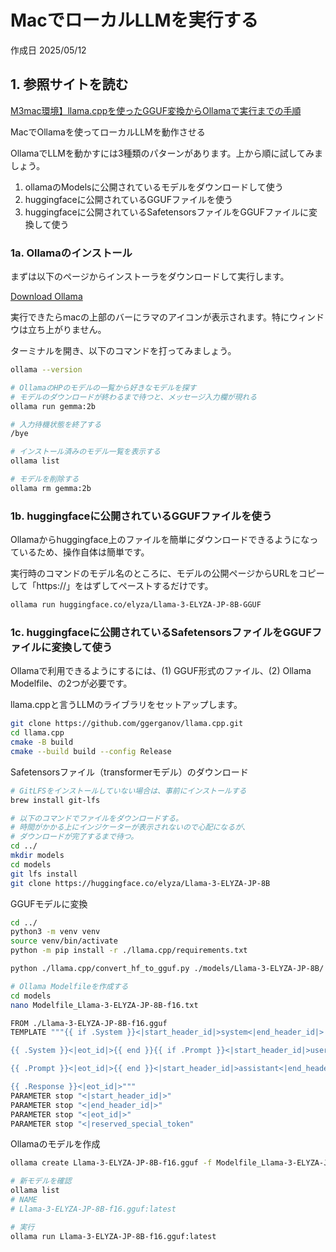 # MacでローカルLLMを実行する

作成日 2025/05/12

## 1. 参照サイトを読む

[M3mac環境】llama.cppを使ったGGUF変換からOllamaで実行までの手順](https://zenn.dev/k_zumi_dev/articles/1c752e21c6406f)

MacでOllamaを使ってローカルLLMを動作させる

OllamaでLLMを動かすには3種類のパターンがあります。上から順に試してみましょう。

1. ollamaのModelsに公開されているモデルをダウンロードして使う
2. huggingfaceに公開されているGGUFファイルを使う
3. huggingfaceに公開されているSafetensorsファイルをGGUFファイルに変換して使う

### 1a. Ollamaのインストール

まずは以下のページからインストーラをダウンロードして実行します。

[Download Ollama](https://ollama.com/download)

実行できたらmacの上部のバーにラマのアイコンが表示されます。特にウィンドウは立ち上がりません。

ターミナルを開き、以下のコマンドを打ってみましょう。

```bash
ollama --version

# OllamaのHPのモデルの一覧から好きなモデルを探す
# モデルのダウンロードが終わるまで待つと、メッセージ入力欄が現れる
ollama run gemma:2b

# 入力待機状態を終了する
/bye

# インストール済みのモデル一覧を表示する
ollama list

# モデルを削除する
ollama rm gemma:2b
```

### 1b. huggingfaceに公開されているGGUFファイルを使う

Ollamaからhuggingface上のファイルを簡単にダウンロードできるようになっているため、操作自体は簡単です。

実行時のコマンドのモデル名のところに、モデルの公開ページからURLをコピーして「https://」をはずしてペーストするだけです。

```bash
ollama run huggingface.co/elyza/Llama-3-ELYZA-JP-8B-GGUF
```

### 1c. huggingfaceに公開されているSafetensorsファイルをGGUFファイルに変換して使う

Ollamaで利用できるようにするには、(1) GGUF形式のファイル、(2) Ollama Modelfile、の2つが必要です。

llama.cppと言うLLMのライブラリをセットアップします。

```bash
git clone https://github.com/ggerganov/llama.cpp.git
cd llama.cpp
cmake -B build
cmake --build build --config Release
```

Safetensorsファイル（transformerモデル）のダウンロード

```bash
# GitLFSをインストールしていない場合は、事前にインストールする
brew install git-lfs

# 以下のコマンドでファイルをダウンロードする。
# 時間がかかる上にインジケーターが表示されないので心配になるが、
# ダウンロードが完了するまで待つ。
cd ../
mkdir models
cd models
git lfs install
git clone https://huggingface.co/elyza/Llama-3-ELYZA-JP-8B
```

GGUFモデルに変換

```bash
cd ../
python3 -m venv venv
source venv/bin/activate
python -m pip install -r ./llama.cpp/requirements.txt 

python ./llama.cpp/convert_hf_to_gguf.py ./models/Llama-3-ELYZA-JP-8B/ --outtype f16 --outfile ./models/Llama-3-ELYZA-JP-8B-f16.gguf

# Ollama Modelfileを作成する
cd models
nano Modelfile_Llama-3-ELYZA-JP-8B-f16.txt
```

```bash
FROM ./Llama-3-ELYZA-JP-8B-f16.gguf
TEMPLATE """{{ if .System }}<|start_header_id|>system<|end_header_id|>

{{ .System }}<|eot_id|>{{ end }}{{ if .Prompt }}<|start_header_id|>user<|end_header_id|>

{{ .Prompt }}<|eot_id|>{{ end }}<|start_header_id|>assistant<|end_header_id|>

{{ .Response }}<|eot_id|>"""
PARAMETER stop "<|start_header_id|>"
PARAMETER stop "<|end_header_id|>"
PARAMETER stop "<|eot_id|>"
PARAMETER stop "<|reserved_special_token"
```

Ollamaのモデルを作成

```bash
ollama create Llama-3-ELYZA-JP-8B-f16.gguf -f Modelfile_Llama-3-ELYZA-JP-8B-f16.txt

# 新モデルを確認
ollama list
# NAME
# Llama-3-ELYZA-JP-8B-f16.gguf:latest

# 実行
ollama run Llama-3-ELYZA-JP-8B-f16.gguf:latest
```
